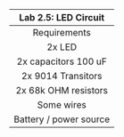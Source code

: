 |                              Lab 2.5: LED Circuit                           |
| :------------------------------------------------------------------------: |
|Requirements |
|2x LED|
|2x capacitors 100 uF |
|2x 9014 Transitors |
| 2x 68k OHM resistors |
| Some wires |
| Battery / power source| 
